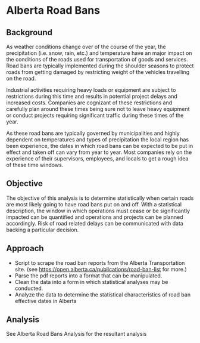 # Alberta Road Bans

## Background
As weather conditions change over of the course of the year, the precipitation (i.e. snow, rain, etc.) and temperature have an major impact on the conditions of the roads used for transportation of goods and services. Road bans are typically implemented during the shoulder seasons to protect roads from getting damaged by restricting weight of the vehicles travelling on the road.

Industrial activities requiring heavy loads or equipment are subject to restrictions during this time and results in potential project delays and increased costs. Companies are cognizant of these restrictions and carefully plan around these times being sure not to leave heavy equipment or conduct projects requiring significant traffic during these times of the year.

As these road bans are typically governed by municipalities and highly dependent on temperatures and types of precipitation the local region has been experience, the dates in which road bans can be expected to be put in effect and taken off can vary from year to year. Most companies rely on the experience of their supervisors, employees, and locals to get a rough idea of these time windows. 

## Objective
The objective of this analysis is to determine statistically when certain roads are most likely going to have road bans put on and off. With a statistical description, the window in which operations must cease or be significantly impacted can be quantified and operations and projects can be planned accordingly. Risk of road related delays can be communicated with data backing a particular decision.

## Approach
* Script to scrape the road ban reports from the Alberta Transportation site. (see https://open.alberta.ca/publications/road-ban-list for more.)
* Parse the pdf reports into a format that can be manipulated.
* Clean the data into a form in which statistical analyses may be conducted.
* Analyze the data to determine the statistical characteristics of road ban effective dates in Alberta

## Analysis
See Alberta Road Bans Analysis for the resultant analysis
